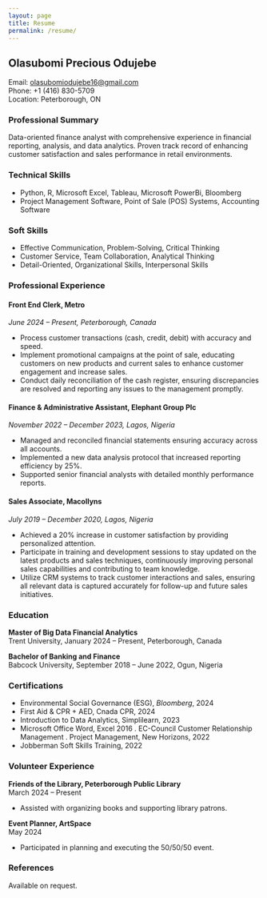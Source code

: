 ```yaml
---
layout: page
title: Resume
permalink: /resume/
---
```


## Olasubomi Precious Odujebe  
Email: [olasubomiodujebe16@gmail.com](mailto:olasubomiodujebe16@gmail.com)  
Phone: +1 (416) 830-5709  
Location: Peterborough, ON

### Professional Summary
Data-oriented finance analyst with comprehensive experience in financial reporting, analysis, and data analytics. Proven track record of enhancing customer satisfaction and sales performance in retail environments.

### Technical Skills
- Python, R, Microsoft Excel, Tableau, Microsoft PowerBi, Bloomberg
- Project Management Software, Point of Sale (POS) Systems, Accounting Software

### Soft Skills
- Effective Communication, Problem-Solving, Critical Thinking
- Customer Service, Team Collaboration, Analytical Thinking
- Detail-Oriented, Organizational Skills, Interpersonal Skills

### Professional Experience

#### Front End Clerk, Metro
*June 2024 – Present, Peterborough, Canada*  
- Process customer transactions (cash, credit, debit) with accuracy and speed.
- Implement promotional campaigns at the point of sale, educating customers on new products and current sales to enhance customer engagement and increase sales.
- Conduct daily reconciliation of the cash register, ensuring discrepancies are resolved and reporting any issues to the management promptly.

#### Finance & Administrative Assistant, Elephant Group Plc
*November 2022 – December 2023, Lagos, Nigeria*  
- Managed and reconciled financial statements ensuring accuracy across all accounts.
- Implemented a new data analysis protocol that increased reporting efficiency by 25%.
- Supported senior financial analysts with detailed monthly performance reports.

#### Sales Associate, Macollyns
*July 2019 – December 2020, Lagos, Nigeria*  
- Achieved a 20% increase in customer satisfaction by providing personalized attention.  
- Participate in training and development sessions to stay updated on the latest products and sales techniques, continuously improving personal sales capabilities and contributing to team knowledge.
- Utilize CRM systems to track customer interactions and sales, ensuring all relevant data is captured accurately for follow-up and future sales initiatives.

### Education

**Master of Big Data Financial Analytics**  
Trent University, January 2024 – Present, Peterborough, Canada  

**Bachelor of Banking and Finance**  
Babcock University, September 2018 – June 2022, Ogun, Nigeria  

### Certifications
- Environmental Social Governance (ESG), *Bloomberg*, 2024
- First Aid & CPR + AED, Cnada CPR,  2024
- Introduction to Data Analytics, Simplilearn, 2023
- Microsoft Office Word, Excel 2016 . EC-Council Customer Relationship Management . Project Management, New Horizons, 2022
- Jobberman Soft Skills Training, 2022

### Volunteer Experience

**Friends of the Library, Peterborough Public Library**  
March 2024 – Present  
- Assisted with organizing books and supporting library patrons.  

**Event Planner, ArtSpace**  
May 2024  
- Participated in planning and executing the 50/50/50 event.

### References
Available on request.
